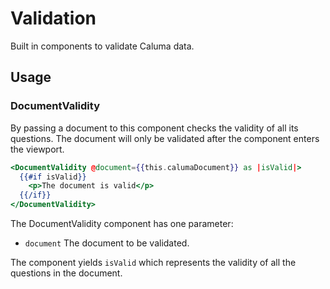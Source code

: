 # Validation

Built in components to validate Caluma data.

## Usage

### DocumentValidity

By passing a document to this component checks the validity of all its questions.
The document will only be validated after the component enters the viewport.

```hbs
<DocumentValidity @document={{this.calumaDocument}} as |isValid|>
  {{#if isValid}}
    <p>The document is valid</p>
  {{/if}}
</DocumentValidity>
```

The DocumentValidity component has one parameter:

- `document` The document to be validated.

The component yields `isValid` which represents the validity of all the questions in the document.
